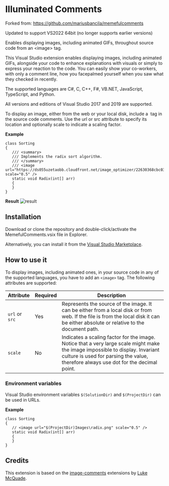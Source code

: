 # Illuminated Comments
Forked from: https://github.com/mariusbancila/memefulcomments

Updated to support VS2022 64bit (no longer supports earlier versions)

Enables displaying images, including animated GIFs, throughout source code from an &lt;image> tag.

This Visual Studio extension enables displaying images, including animated GIFs, alongside your code to enhance explanations with visuals or simply to express your reaction to the code. You can easily show your co-workers, with only a comment line, how you facepalmed yourself when you saw what they checked in recently.

The supported languages are C#, C, C++, F#, VB.NET, JavaScript, TypeScript, and Python.

All versions and editions of Visual Studio 2017 and 2019 are supported.

To display an image, either from the web or your local disk, include a <image> tag in the source code comments. Use the url or src attribute to specify its location and optionally scale to indicate a scaling factor.
  
**Example**

```
class Sorting
{
   /// <summary>
   /// Implements the radix sort algorithm.
   /// </summary>
   /// <image url="https://ds055uzetaobb.cloudfront.net/image_optimizer/22630368cbc032ea43967b2610e73ded399e22a4.png" scale="0.5" />
   static void Radix(int[] arr)
   {
   }
}
```
**Result**
![result](MemefulComments/screenshot.png)

## Installation
Download or clone the repository and double-click/activate the MemefulComments.vsix file in Explorer.

Alternatively, you can install it from the [Visual Studio Marketplace](https://marketplace.visualstudio.com/items?itemName=MariusBancila.memefulcomments).

## How to use it
To display images, including animated ones, in your source code in any of the supported languages, you have to add an `<image>` tag. The following attributes are supported:

| Attribute  | Required | Description | 
| ------------- | ------------- |------------- |
| `url` or `src`  | Yes  | Represents the source of the image. It can be either from a local disk or from web. If the file is from the local disk it can be either absolute or relative to the document path. |
| `scale`  | No  | Indicates a scaling factor for the image. Notice that a very large scale might make the image impossible to display. Invariant culture is used for parsing the value, therefore always use dot for the decimal point.|

### Environment variables
Visual Studio environment variables `$(SolutionDir)` and `$(ProjectDir)` can be used in URLs.

**Example**

```
class Sorting
{
   // <image url="$(ProjectDir)Images\radix.png" scale="0.5" />
   static void Radix(int[] arr)
   {
   }
}
```

## Credits
This extension is based on the [image-comments](https://github.com/lukesdm/image-comments) extensions by [Luke McQuade](https://github.com/lukesdm).
